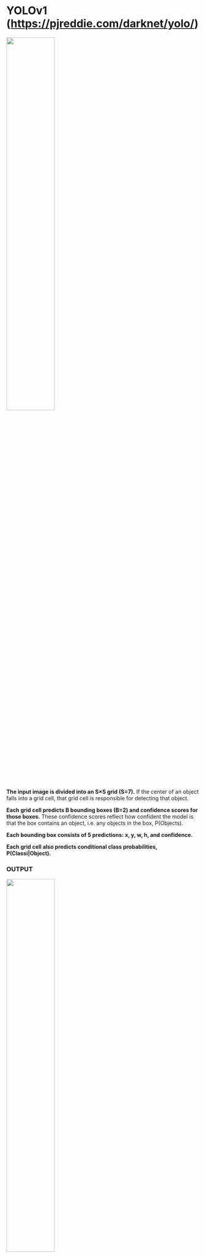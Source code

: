 # YOLOv1 (https://pjreddie.com/darknet/yolo/)

<img src = "https://user-images.githubusercontent.com/6396598/125714407-e511b81c-e4b3-4674-874e-e2a17c07da55.png" width="50%" height="50%">

**The input image is divided into an S×S grid (S=7).** If the center of an object falls into a grid cell, that grid cell is responsible for detecting that object.

**Each grid cell predicts B bounding boxes (B=2) and confidence scores for those boxes.** These confidence scores reflect how confident the model is that the box contains an object, i.e. any objects in the box, P(Objects).

**Each bounding box consists of 5 predictions: x, y, w, h, and confidence.**

**Each grid cell also predicts conditional class probabilities, P(Classi|Object).**

### OUTPUT

<img src = "https://user-images.githubusercontent.com/6396598/125714787-c48a1217-c2cb-4c45-b8cb-1973b90c72b1.png" width="50%" height="50%">

### Network Architecture

<img src = "https://user-images.githubusercontent.com/6396598/125715441-cf35cae7-865f-4c60-99fd-19ab750c2e39.png" width="80%" height="80%">

### Loss function

<img src = "https://user-images.githubusercontent.com/6396598/125715565-098686aa-518d-4956-847f-d4ef0f18fc08.png" width="80%" height="80%">

# YOLOv3

### Main contribution

![image](https://user-images.githubusercontent.com/6396598/125713432-aa61da4c-975e-4eb4-95cc-7f42db372f0d.png)

1. Bounding Box Prediction
 
<img src = "https://user-images.githubusercontent.com/6396598/125712644-2e59f0bf-a024-4697-bcf1-ce4db9d857d7.png" width="30%" height="30%">

2. Darknet-53

<img src = "https://user-images.githubusercontent.com/6396598/125712738-d6fb3810-d42b-4035-9c1c-be72c70d4949.png" width="30%" height="30%">

# YOLOv4

1. Performance of YOLOv4

<img src="https://user-images.githubusercontent.com/6396598/125368520-56d02780-e3b5-11eb-9188-18861b026389.png" width="50%" height="50%">

* Twice faster than EfficientDet

* Improved 10% AP and 12 % FPS than YOLOv3

## Main contribution

### Utilize SOTA Bag-of-Freebies and Bag-of-Specials methods during detector training

**Back of Freebies (only change the training strategy or only  increase the training cost method)**
<img src = "https://user-images.githubusercontent.com/6396598/125727259-644d3cbc-3e5f-4748-a298-36664a575d2a.png" width="50%" height="50%">

 - Data augmentation
   - Random erase and CutOut: randomly select the rectangle regions in an image and fill in a random value or zero.
   - MixUp: 
   - CutMix:
   - Styletransfer GAN
 - Regularization
   - DropOut:
   - DropPath:
   - Spatial DropOut:
   - DropBlock: 
   
**Bag of specials**
<img src = "https://user-images.githubusercontent.com/6396598/125727338-2399db94-db02-41e5-8f28-8bc022220224.png" width="50%" height="50%">

### Modify SOTA methods(CBN, PAN, SAM, etc) and make them to be available sing GPU training

### Architecture
 - Backbone: CSPDarknet53
 - Neck: SPP, PAN
 - Head: YOLOv3
 
# Appendix
### object detector
<img width="710" alt="Screen Shot 2021-07-13 at 8 32 22 AM" src="https://user-images.githubusercontent.com/6396598/125368357-0658ca00-e3b5-11eb-9ed4-0e568fef0753.png">


### YOLO series
- YOLOv1: https://www.youtube.com/watch?v=eTDcoeqj1_w
- YOLO9000: https://www.youtube.com/watch?v=6fdclSGgeio
- YOLOv3: https://www.youtube.com/watch?v=HMgcvgRrDcA

### reference
- YOLOv4: https://arxiv.org/pdf/2004.10934.pdf
- ScaledYOLOv4: https://arxiv.org/abs/2011.08036
- Github: https://github.com/AlexeyAB/darknet
- Hoya012's blog: https://hoya012.github.io/blog/yolov4/

